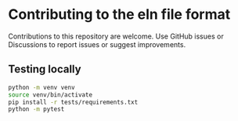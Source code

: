 # Contributing to the eln file format

Contributions to this repository are welcome. Use GitHub issues or Discussions to report issues or suggest improvements.

## Testing locally

~~~bash
python -m venv venv
source venv/bin/activate
pip install -r tests/requirements.txt
python -m pytest
~~~
